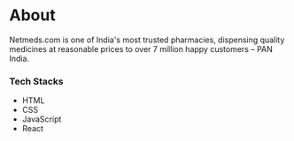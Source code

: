 # About
Netmeds.com is one of India's most trusted pharmacies, dispensing quality medicines at reasonable prices to over 7 million happy customers – PAN India.

<h3>Tech Stacks</h3>
<ul>
  <li>HTML</li>
  <li>CSS</li>
  <li>JavaScript</li>
  <li>React</li>
</ul>
